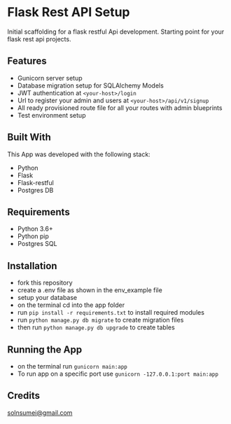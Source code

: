 # Flask Rest API Setup

Initial scaffolding for a flask restful Api development. Starting point for your flask rest api projects.

## Features
- Gunicorn server setup
- Database migration setup for SQLAlchemy Models
- JWT authentication at `<your-host>/login`
- Url to register your admin and users at `<your-host>/api/v1/signup`
- All ready provisioned route file for all your routes with admin blueprints
- Test environment setup

## Built With

This App was developed with the following stack:

- Python
- Flask
- Flask-restful
- Postgres DB

## Requirements
- Python 3.6+
- Python pip
- Postgres SQL

## Installation
- fork this repository
- create a .env file as shown in the env_example file
- setup your database 
- on the terminal cd into the app folder 
- run `pip install -r requirements.txt` to install required modules
- run `python manage.py db migrate` to create migration files
- then run `python manage.py db upgrade` to create tables

## Running the App
- on the terminal run `gunicorn main:app`
- To run app on a specific port use `gunicorn -127.0.0.1:port main:app`

## Credits
solnsumei@gmail.com
